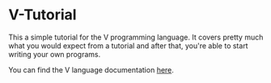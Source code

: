 # V-Tutorial
This a simple tutorial for the V programming language.
It covers pretty much what you would expect from a tutorial and after that, you're able to start writing your own programs. 

You can find the V language documentation [here](https://docs.vlang.io).